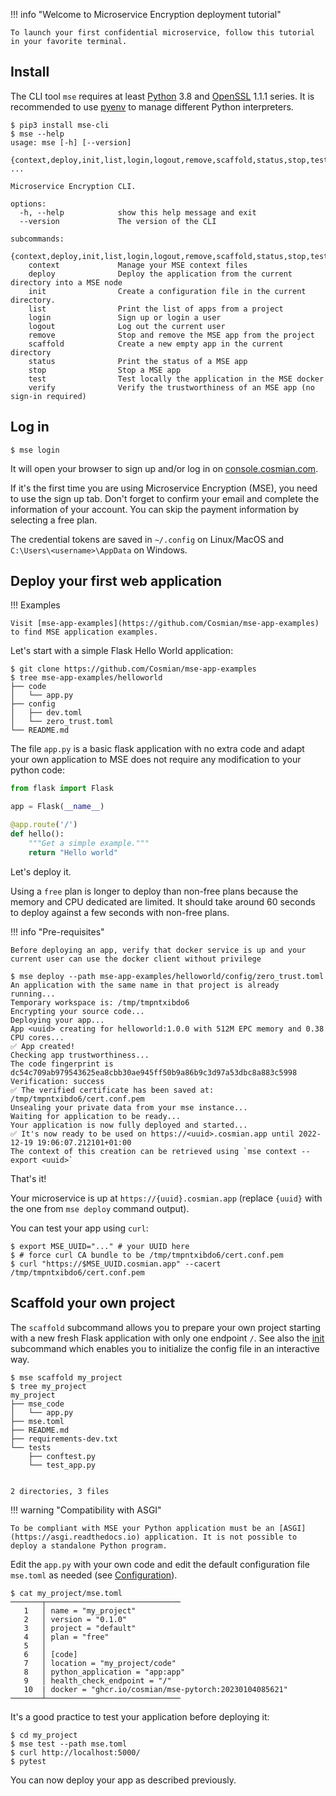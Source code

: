 
!!! info "Welcome to Microservice Encryption deployment tutorial"

    To launch your first confidential microservice, follow this tutorial in your favorite terminal.

## Install

The CLI tool `mse` requires at least [Python](https://www.python.org/downloads/) 3.8 and [OpenSSL](https://www.openssl.org/source/) 1.1.1 series.
It is recommended to use [pyenv](https://github.com/pyenv/pyenv) to manage different Python interpreters.

```{.console}
$ pip3 install mse-cli
$ mse --help     
usage: mse [-h] [--version]
               {context,deploy,init,list,login,logout,remove,scaffold,status,stop,test,verify} ...

Microservice Encryption CLI.

options:
  -h, --help            show this help message and exit
  --version             The version of the CLI

subcommands:
  {context,deploy,init,list,login,logout,remove,scaffold,status,stop,test,verify}
    context             Manage your MSE context files
    deploy              Deploy the application from the current directory into a MSE node
    init                Create a configuration file in the current directory.
    list                Print the list of apps from a project
    login               Sign up or login a user
    logout              Log out the current user
    remove              Stop and remove the MSE app from the project
    scaffold            Create a new empty app in the current directory
    status              Print the status of a MSE app
    stop                Stop a MSE app
    test                Test locally the application in the MSE docker
    verify              Verify the trustworthiness of an MSE app (no sign-in required)
```

## Log in

```{.console}
$ mse login
```

It will open your browser to sign up and/or log in on [console.cosmian.com](https://console.cosmian.com).

If it's the first time you are using Microservice Encryption (MSE), you need to use the sign up tab.
Don't forget to confirm your email and complete the information of your account.
You can skip the payment information by selecting a free plan.

The credential tokens are saved in `~/.config` on Linux/MacOS and `C:\Users\<username>\AppData` on Windows.

## Deploy your first web application

!!! Examples

    Visit [mse-app-examples](https://github.com/Cosmian/mse-app-examples) to find MSE application examples.


Let's start with a simple Flask Hello World application:

```{.console}
$ git clone https://github.com/Cosmian/mse-app-examples
$ tree mse-app-examples/helloworld
├── code
│   └── app.py
├── config
│   ├── dev.toml
│   └── zero_trust.toml
└── README.md
```

The file `app.py` is a basic flask application with no extra code and adapt your own application to MSE does not require any modification to your python code:

```python
from flask import Flask

app = Flask(__name__)

@app.route('/')
def hello():
    """Get a simple example."""
    return "Hello world"
```

Let's deploy it. 

Using a `free` plan is longer to deploy than non-free plans because the memory and CPU dedicated are limited.
It should take around 60 seconds to deploy against a few seconds with non-free plans.


!!! info "Pre-requisites"

    Before deploying an app, verify that docker service is up and your current user can use the docker client without privilege


```{.console}
$ mse deploy --path mse-app-examples/helloworld/config/zero_trust.toml
An application with the same name in that project is already running...
Temporary workspace is: /tmp/tmpntxibdo6
Encrypting your source code...
Deploying your app...
App <uuid> creating for helloworld:1.0.0 with 512M EPC memory and 0.38 CPU cores...
✅ App created! 
Checking app trustworthiness...
The code fingerprint is dc54c709ab979543625ea8cbb30ae945ff50b9a86b9c3d97a53dbc8a883c5998
Verification: success
✅ The verified certificate has been saved at: /tmp/tmpntxibdo6/cert.conf.pem
Unsealing your private data from your mse instance...
Waiting for application to be ready...
Your application is now fully deployed and started...
✅ It's now ready to be used on https://<uuid>.cosmian.app until 2022-12-19 19:06:07.212101+01:00
The context of this creation can be retrieved using `mse context --export <uuid>`
```

That's it!

Your microservice is up at `https://{uuid}.cosmian.app` (replace `{uuid}` with the one from `mse deploy` command output).

You can test your app using `curl`:

```{.console}
$ export MSE_UUID="..." # your UUID here
$ # force curl CA bundle to be /tmp/tmpntxibdo6/cert.conf.pem
$ curl "https://$MSE_UUID.cosmian.app" --cacert /tmp/tmpntxibdo6/cert.conf.pem
```

## Scaffold your own project

The `scaffold` subcommand allows you to prepare your own project starting with a new fresh Flask application with only one endpoint `/`. See also the [init](subcommand/init.md) subcommand which enables you to initialize  the config file in an interactive way. 

```{.console}
$ mse scaffold my_project
$ tree my_project    
my_project
├── mse_code
│   └── app.py
├── mse.toml
├── README.md
├── requirements-dev.txt
└── tests
    ├── conftest.py
    └── test_app.py


2 directories, 3 files
```

!!! warning "Compatibility with ASGI"


    To be compliant with MSE your Python application must be an [ASGI](https://asgi.readthedocs.io) application. It is not possible to deploy a standalone Python program. 


Edit the `app.py` with your own code and edit the default configuration file `mse.toml` as needed (see [Configuration](configuration.md)).

```{.bash}
$ cat my_project/mse.toml 
───────┬──────────────────────────────
   1   │ name = "my_project"
   2   │ version = "0.1.0"
   3   │ project = "default"
   4   │ plan = "free"
   5   │ 
   6   │ [code]
   7   │ location = "my_project/code"
   8   │ python_application = "app:app"
   9   │ health_check_endpoint = "/"
   10  | docker = "ghcr.io/cosmian/mse-pytorch:20230104085621"
───────┴──────────────────────────────
```

It's a good practice to test your application before deploying it:

```{.console}
$ cd my_project
$ mse test --path mse.toml
$ curl http://localhost:5000/
$ pytest
```

You can now deploy your app as described previously.